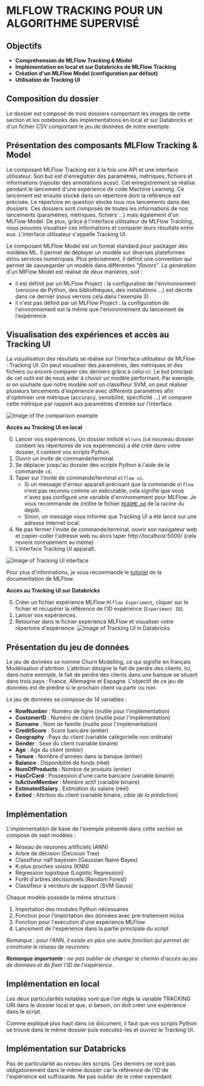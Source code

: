 MLFLOW TRACKING POUR UN ALGORITHME SUPERVISÉ
============================================


Objectifs
---------

* **Compréhension de MLFlow Tracking & Model**
* **Implémentation en local et sur Databricks de MLFlow Tracking**
* **Création d'un MLFlow Model (configuration par défaut)**
* **Utilisation de Tracking UI**

Composition du dossier
----------------------

Le dossier est composé de trois dossiers comportant les images de cette section et les notebooks des implémentations en local et sur Databricks et d'un fichier CSV comportant le jeu de données de notre exemple. 

Présentation des composants MLFlow Tracking & Model
---------------------------------------------------

Le composant MLFlow Tracking est à la fois une API et une interface utilisateur. Son but est d'enregistrer des paramètres, métriques, fichiers et informations (rajouter des annotations aussi). Cet enregistrement se réalise pendant le lancement d'une expérience de code Machine Learning. Ce lancement est ensuite stocké dans un répertoire dont la référence est précisée. Le répertoire en question stocke tous nos lancements dans des dossiers. Ces dossiers sont composés de toutes les informations de nos lancements (paramètres, métriques, fichiers ...)  mais également d'un MLFlow Model. De plus, grâce à l'interface utilisateur de MLFlow Tracking, nous pouvons visualiser ces informations et comparer leurs résultats entre eux. L'interface utilisateur s'appelle Tracking UI.

Le composant MLFlow Model est un format standard pour packager des modèles ML. Il permet de déployer un modèle sur diverses plateformes et/ou services numériques. Plus précisément, il définit une convention qui permet de sauvegarder un modèle dans différentes "*flavors*". La génération d'un MlFlow Model est réalisé de deux manières, soit :
* il est définit par un MLFlow Project : la configuration de l'environnement (versions de Python, des bibliothéques, des installations ...) est décrite dans ce dernier (nous verrons cela dans l'exemple 3)
* il n'est pas définit par un MLFlow Project : la configuration de l'environnement est la même que l'environnement du lancement de l'expérience

Visualisation des expériences et accès au Tracking UI
-----------------------------------------------------

La visualisation des résultats se réalise sur l'interface utilisateur de MLFlow : Tracking UI. On peut visualiser des paramètres, des métriques et des fichiers ou encore comparer ces derniers grâce à celui-ci. Le but principal de cet outil est de nous aider à choisir un modèle performant. Par exemple, si on souhaite que notre modèle soit un classifieur SVM, on peut réaliser plusieurs lancements d'expérience avec différents paramètres afin d'optimiser une métrique (accuracy, sensibilité, spécificité ...) et comparer cette métrique par rapport aux paramètres d'entrée sur l'interface.

![Image of the comparison example](Images/Comparing_metric_with_parameter_SVM.PNG)

**Accès au Tracking UI en local**

0. Lancer vos expériences. Un dossier intitulé `mlruns` (ce nouveau dossier contient les répertoires de vos expériences) a été créé dans votre dossier, il contient vos scripts Python.
1. Ouvrir un invite de commande/terminal.
2. Se déplacer jusqu'au dossier des scripts Python à l'aide de la commande `cd`.
3. Taper sur l'invite de commande/terminal `mlflow ui`.
   * Si un message d'erreur apparaît précisant que la commande `mlflow` n'est pas reconnu comme un exécutable, cela signifie que vous n'avez pas configuré une variable d'environnement pour MLFlow. Je vous recommande de (re)lire le fichier [`README.md`](https://github.com/StevanStanovic/mlflow/blob/master/README.md) de la racine du dépôt.
   * Sinon, un message vous informe que Tracking UI a été lancé sur une adresse Internet local.
4. Ne pas fermer l'invite de commande/terminal, ouvrir son navigateur web et copier-coller l'adresse web ou alors taper http://localhost:5000/ (cela revient normalement au même)
5. L'interface Tracking UI apparaît.

![Image of Tracking UI interface](Images/Tracking_UI_interface.png)

Pour plus d'informations, je vous recommande le [tutoriel](https://www.mlflow.org/docs/latest/quickstart.html#quickstart) de la documentation de MLFlow.

**Accès au Tracking UI sur Databricks**

0. Créer un fichier expérience MLFlow `Mlflow Experiment`, cliquer sur le fichier et récupérer la référence de l'ID expérience (`Experiment ID`).
1. Lancer vos expériences.
2. Retourner dans le fichier expérience MLFlow et visualiser votre répertoire d'expérience.
![Image of Tracking UI in Databricks](Images/Tracking_UI_databricks.PNG)

Présentation du jeu de données
------------------------------

Le jeu de données se nomme Churn Modelling, ce qui signifie en français Modélisation d'attrition. L'attrition désigne le fait de perdre des clients. Ici, dans notre exemple, le fait de perdre des clients dans une banque se situant dans trois pays : France, Allemagne et Espagne. L'objectif de ce jeu de données est de prédire si le prochain client va partir ou non.

Le jeu de données se compose de 14 variables :
* **RowNumber** : Numéro de ligne (inutile pour l'implémentation)
* **CustomerID** : Numéro de client (inutile pour l'implémentation)
* **Surname** :  Nom de famille (inutile pour l'implémentation)
* **CreditScore** : Score bancaire (entier)
* **Geography** : Pays du client (variable catégorielle non ordinale)
* **Gender** : Sexe du client (variable binaire)
* **Age** : Age du client (entier)
* **Tenure** : Nombre d'années dans la banque (entier)
* **Balance** : Disponibilité de fonds (réel)
* **NumOfProducts** : Nombre de produits (entier)
* **HasCrCard** : Possession d'une carte bancaire (variable binaire)
* **IsActiveMember** : Membre actif (variable binaire)
* **EstimatedSalary** : Estimation du salaire (réel)
* **Exited** : Attrition du client (variable binaire, *cible de la prédiction*)

Implémentation
--------------

L'implémentation de base de l'exemple présenté dans cette section se compose de sept modèles :
* Réseau de neurones artificiels (ANN)
* Arbre de décision (Decision Tree)
* Classifieur naîf bayésien (Gaussian Naive Bayes)
* K-plus proches voisins (KNN)
* Régression logistique (Logistic Regression)
* Forêt d'arbres décisionnels (Random Forest)
* Classifieur à vecteurs de support (SVM Gauss)

Chaque modèle possède la même structure :
1. Importation des modules Python nécessaires
2. Fonction pour l'importation des données avec pré-traitement inclus
3. Fonction pour l'exécution d'une expérience MLFlow
4. Lancement de l'expérience dans la partie principale du script

*Remarque : pour l'ANN, il existe en plus une autre fonction qui permet de construire le réseau de neurones.*

***Remarque importante :** ne pas oublier de changer le chemin d'accès au jeu de données et de fixer l'ID de l'expérience.* 

Implémentation en local
-----------------------

Les deux particularités notables sont que l'on régle la variable TRACKING URI dans le dossier local et que, si besoin, on doit créer une expérience dans le script.

Comme expliqué plus haut dans ce document, il faut que vos scripts Python se trouve dans le même dossier puis exécutez-les et ouvrez le Tracking UI.

Implémentation sur Databricks
-----------------------------

Pas de particularité au niveau des scripts. Ces derniers ne sont pas obligatoirement dans le même dossier car la référence de l'ID de l'expérience est suffissante. Ne pas oublier de le créer cependant.
